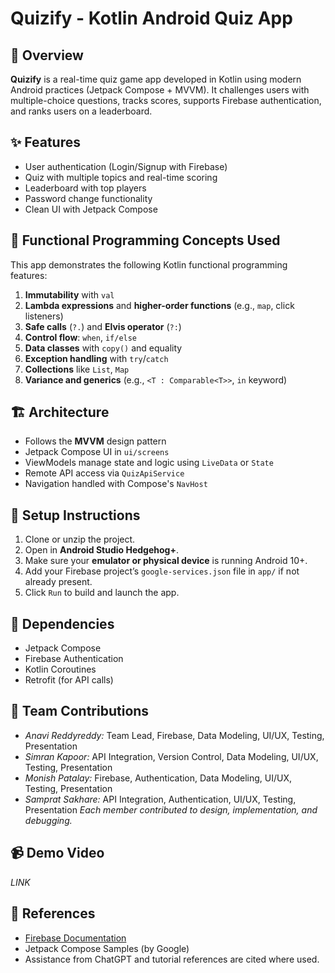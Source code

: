 
# Quizify - Kotlin Android Quiz App

## 📱 Overview
**Quizify** is a real-time quiz game app developed in Kotlin using modern Android practices (Jetpack Compose + MVVM). It challenges users with multiple-choice questions, tracks scores, supports Firebase authentication, and ranks users on a leaderboard.

## ✨ Features
- User authentication (Login/Signup with Firebase)
- Quiz with multiple topics and real-time scoring
- Leaderboard with top players
- Password change functionality
- Clean UI with Jetpack Compose

## 🧠 Functional Programming Concepts Used
This app demonstrates the following Kotlin functional programming features:
1. **Immutability** with `val`
2. **Lambda expressions** and **higher-order functions** (e.g., `map`, click listeners)
3. **Safe calls** (`?.`) and **Elvis operator** (`?:`)
4. **Control flow**: `when`, `if/else`
5. **Data classes** with `copy()` and equality
6. **Exception handling** with `try`/`catch`
7. **Collections** like `List`, `Map`
8. **Variance and generics** (e.g., `<T : Comparable<T>>`, `in` keyword)

## 🏗️ Architecture
- Follows the **MVVM** design pattern
- Jetpack Compose UI in `ui/screens`
- ViewModels manage state and logic using `LiveData` or `State`
- Remote API access via `QuizApiService`
- Navigation handled with Compose's `NavHost`

## 🔧 Setup Instructions
1. Clone or unzip the project.
2. Open in **Android Studio Hedgehog+**.
3. Make sure your **emulator or physical device** is running Android 10+.
4. Add your Firebase project’s `google-services.json` file in `app/` if not already present.
5. Click `Run` to build and launch the app.

## 🔌 Dependencies
- Jetpack Compose
- Firebase Authentication
- Kotlin Coroutines
- Retrofit (for API calls)

## 👥 Team Contributions
- *Anavi Reddyreddy:*
Team Lead, Firebase, Data Modeling, UI/UX, Testing, Presentation
- *Simran Kapoor:*
API Integration, Version Control, Data Modeling, UI/UX, Testing, Presentation
- *Monish Patalay:*
Firebase, Authentication, Data Modeling, UI/UX, Testing, Presentation
- *Samprat Sakhare:*
API Integration, Authentication, UI/UX, Testing, Presentation
*Each member contributed to design, implementation, and debugging.*

## 📹 Demo Video
*LINK*

## 📄 References
- [Firebase Documentation](https://firebase.google.com/docs)
- Jetpack Compose Samples (by Google)
- Assistance from ChatGPT and tutorial references are cited where used.

